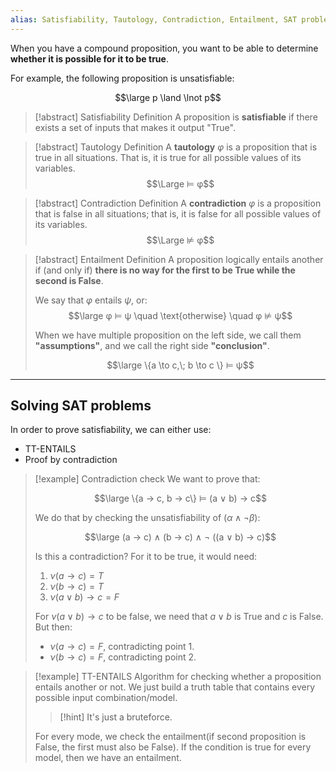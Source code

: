 ```yaml
---
alias: Satisfiability, Tautology, Contradiction, Entailment, SAT problem, SAT problems
---
```


When you have a compound proposition, you want to be able to determine **whether it is possible for it to be true**.

For example, the following proposition is unsatisfiable:

$$\large p \land \lnot p$$

> [!abstract] Satisfiability Definition
> A proposition is **satisfiable** if there exists a set of inputs that makes it output "True".

> [!abstract] Tautology Definition
> A **tautology** $φ$ is a proposition that is true in all situations. 
> That is, it is true for all possible values of its variables.
> $$\Large ⊨ φ$$

> [!abstract] Contradiction Definition
> A **contradiction** $φ$ is a proposition that is false in all situations; that is, it is false for all possible values of its variables.
> $$\Large ⊭ φ$$

> [!abstract] Entailment Definition
> A proposition logically entails another if (and only if) **there is no way for the first to be True while the second is False**.
> 
> We say that $φ$ entails $ψ$, or:
> $$\large φ ⊨ ψ \quad \text{otherwise} \quad φ ⊭ ψ$$
> 
> When we have multiple proposition on the left side, we call them **"assumptions"**, and we call the right side **"conclusion"**.
> 
> $$\large \{a \to c,\; b \to c \} ⊨ ψ$$

---


## Solving SAT problems

In order to prove satisfiability, we can either use:
- TT-ENTAILS
- Proof by contradiction

> [!example] Contradiction check
> We want to prove that:
> 
> $$\large \{a → c, b → c\} ⊨ (a ∨ b) → c$$
> 
> We do that by checking the unsatisfiability of $(\alpha \land \lnot \beta)$:
> 
> $$\large (a → c) ∧ (b → c) ∧ ¬ ((a ∨ b) → c)$$
> 
> Is this a contradiction?
> For it to be true, it would need:
> 1. $ν (a → c) = T$ 
> 2. $ν (b → c) = T$
> 3. $ν (a ∨ b) → c = F$
> 
> For $ν (a ∨ b) → c$ to be false, we need that $a \lor b$ is True and $c$ is False.
> But then:
> - $ν (a → c) = F$, contradicting point 1.
> - $ν (b → c) = F$, contradicting point 2.

> [!example] TT-ENTAILS
> Algorithm for checking whether a proposition entails another or not.
> We just build a truth table that contains every possible input combination/model.
> 
> > [!hint]
> > It's just a bruteforce.
> 
> 
> For every mode, we check the entailment(if second proposition is False, the first must also be False).
> If the condition is true for every model, then we have an entailment.
